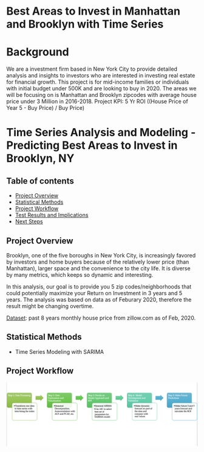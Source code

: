 # Best Areas to Invest in Manhattan and Brooklyn with Time Series

# Background
We are a investment firm based in New York City to provide detailed analysis and insights to investors who are interested in investing real estate for financial growth. This project is for mid-income families or individuals with initial budget under 500K and are looking to buy in 2020.
The areas we will be focusing on is Manhattan and Brooklyn zipcodes with average house price under 3 Million in 2016-2018.
Project KPI: 5 Yr ROI ((House Price of Year 5 - Buy Price) / Buy Price)

# Time Series Analysis and Modeling - Predicting Best Areas to Invest in Brooklyn, NY 


## Table of contents
* [Project Overview](#project-overview)
* [Statistical Methods](#statistical-methods)
* [Project Workflow](#project-workflow)
* [Test Results and Implications](#test-results-and-implications)
* [Next Steps](#next-steps)


## Project Overview

Brooklyn, one of the five boroughs in New York City, is increasingly favored by investors and home buyers because of the relatively lower price (than Manhattan), larger space and the convenience to the city life. It is diverse by many metrics, which keeps so dynamic and interesting.  

In this analysis, our goal is to provide you 5 zip codes/neighborhoods that could potentially maximize your Return on Investment in 3 years and 5 years. The analysis was based on data as of Feburary 2020, therefore the result might be changing overtime. 

[Dataset](https://www.zillow.com/research/data/): past 8 years monthly house price from zillow.com as of Feb, 2020. 


## Statistical Methods

* Time Series Modeling with SARIMA

## Project Workflow

![process](./images/timeseriesmodelprocess.png)






